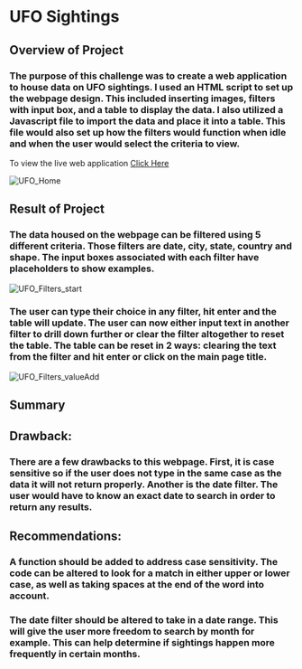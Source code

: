 # UFO Sightings

## Overview of Project
### The purpose of this challenge was to create a web application to house data on UFO sightings.  I used an HTML script to set up the webpage design.  This included inserting images, filters with input box, and a table to display the data.  I also utilized a Javascript file to import the data and place it into a table.  This file would also set up how the filters would function when idle and when the user would select the criteria to view.

To view the live web application [Click Here](https://jwag2128.github.io/UFOs/)

![UFO_Home](https://user-images.githubusercontent.com/106286533/184932671-55035010-a8d1-4169-b0ee-4345042b0ace.png)

## Result of Project
### The data housed on the webpage can be filtered using 5 different criteria.  Those filters are date, city, state, country and shape.  The input boxes associated with each filter have placeholders to show examples.

![UFO_Filters_start](https://user-images.githubusercontent.com/106286533/184932734-7734a531-243b-47fd-999a-b38b4b614cfa.png)

### The user can type their choice in any filter, hit enter and the table will update.  The user can now either input text in another filter to drill down further or clear the filter altogether to reset the table.  The table can be reset in 2 ways: clearing the text from the filter and hit enter or click on the main page title.  

![UFO_Filters_valueAdd](https://user-images.githubusercontent.com/106286533/184932949-61fdf557-11e6-4d9f-a17f-5eee9b9c64bb.png)

## Summary
## Drawback:

### There are a few drawbacks to this webpage.  First, it is case sensitive so if the user does not type in the same case as the data it will not return properly.  Another is the date filter.   The user would have to know an exact date to search in order to return any results.

## Recommendations:

### A function should be added to address case sensitivity.  The code can be altered to look for a match in either upper or lower case, as well as taking spaces at the end of the word into account.

### The date filter should be altered to take in a date range.  This will give the user more freedom to search by month for example.  This can help determine if sightings happen more frequently in certain months.
